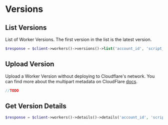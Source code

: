 # Versions

## List Versions

List of Worker Versions. The first version in the list is the latest version.

```php [php]
$response = $client->workers()->versions()->list('account_id', 'script_name');
```

## Upload Version

Upload a Worker Version without deploying to Cloudflare's network. You can find more about the multipart metadata on CloudFlare [docs](https://developers.cloudflare.com/workers/configuration/multipart-upload-metadata/).

```php [php]
//TODO
```

## Get Version Details

```php [php]
$response = $client->workers()->details()->details('account_id', 'script_name', 'version_id');
```